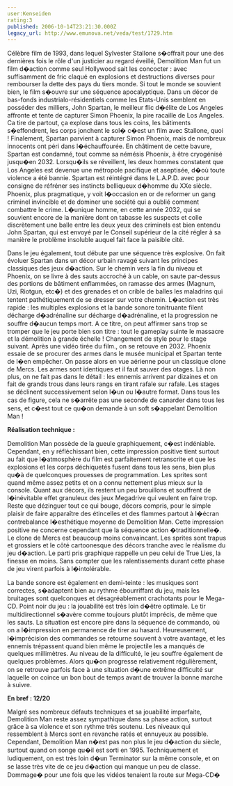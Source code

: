 ```yaml
---
user:Kenseiden
rating:3
published: 2006-10-14T23:21:30.000Z
legacy_url: http://www.emunova.net/veda/test/1729.htm
---
```

Célèbre film de 1993, dans lequel Sylvester Stallone s�offrait pour une des dernières fois le rôle d'un justicier au regard éveillé, Demolition Man fut un film d�action comme seul Hollywood sait les concocter : avec suffisamment de fric claqué en explosions et destructions diverses pour rembourser la dette des pays du tiers monde. Si tout le monde se souvient bien, le film s�ouvre sur une séquence apocalyptique. Dans un décor de bas-fonds industrialo-résidentiels comme les Etats-Unis semblent en posséder des milliers, John Spartan, le meilleur flic d�élite de Los Angeles affronte et tente de capturer Simon Phoenix, la pire racaille de Los Angeles. Ca tire de partout, ça explose dans tous les coins, les bâtiments s�effondrent, les corps jonchent le sol� c�est un film avec Stallone, quoi ! Finalement, Spartan parvient à capturer Simon Phoenix, mais de nombreux innocents ont péri dans l�échauffourée. En châtiment de cette bavure, Spartan est condamné, tout comme sa némésis Phoenix, à être cryogénisé jusqu�en 2032\. Lorsqu�ils se réveillent, les deux hommes constatent que Los Angeles est devenue une métropole pacifique et aseptisée, d�où toute violence a été bannie. Spartan est réintégré dans le L.A.P.D. avec pour consigne de réfréner ses instincts belliqueux d�homme du XXe siècle. Phoenix, plus pragmatique, y voit l�occasion en or de reformer un gang criminel invincible et de dominer une société qui a oublié comment combattre le crime. L�unique homme, en cette année 2032, qui se souvient encore de la manière dont on tabasse les suspects et colle discrètement une balle entre les deux yeux des criminels est bien entendu John Spartan, qui est envoyé par le Conseil supérieur de la cité régler à sa manière le problème insoluble auquel fait face la paisible cité.  

  

Dans le jeu également, tout débute par une séquence très explosive. On fait évoluer Spartan dans un décor urbain ravagé suivant les principes classiques des jeux d�action. Sur le chemin vers la fin du niveau et Phoenix, on se livre à des sauts accroché à un cable, on saute par-dessus des portions de bâtiment enflammées, on ramasse des armes (Magnum, Uzi, Riotgun, etc�) et des grenades et on crible de balles les maladrins qui tentent pathétiquement de se dresser sur votre chemin. L�action est très rapide : les multiples explosions et la bande sonore tonitruante filent décharge d�adrénaline sur décharge d�adrénaline, et la progression ne souffre d�aucun temps mort. A ce titre, on peut affirmer sans trop se tromper que le jeu porte bien son titre : tout le gameplay suinte le massacre et la démolition à grande échelle ! Changement de style pour le stage suivant. Après une vidéo tirée du film., on se retouve en 2032\. Phoenix essaie de se procurer des armes dans le musée municipal et Spartan tente de l�en empêcher. On passe alors en vue aérienne pour un classique clone de Mercs. Les armes sont identiques et il faut sauver des otages. Là non plus, on ne fait pas dans le détail : les ennemis arrivent par dizaines et on fait de grands trous dans leurs rangs en tirant rafale sur rafale. Les stages se déclinent successivement selon l�un ou l�autre format. Dans tous les cas de figure, cela ne s�arrête pas une seconde de canarder dans tous les sens, et c�est tout ce qu�on demande à un soft s�appelant Demolition Man !  

  

**Réalisation technique :**  

Demolition Man possède de la gueule graphiquement, c�est indéniable. Cependant, en y réfléchissant bien, cette impression positive tient surtout au fait que l�atmosphère du film est parfaitement retranscrite et que les explosions et les corps déchiquetés fusent dans tous les sens, bien plus qu�à de quelconques prouesses de programmation. Les sprites sont quand même assez petits et on a connu nettement plus mieux sur la console. Quant aux décors, ils restent un peu brouillons et souffrent de l�inévitable effet granuleux des jeux Megadrive qui veulent en faire trop. Reste que dézinguer tout ce qui bouge, décors compris, pour le simple plaisir de faire apparaître des étincelles et des flammes partout à l�écran contrebalance l�esthétique moyenne de Demolition Man. Cette impression positive ne concerne cependant que la séquence action �traditionnelle�. Le clone de Mercs est beaucoup moins convaincant. Les sprites sont trapus et grossiers et le côté cartoonesque des décors tranche avec le réalisme du jeu d�action. Le parti pris graphique rappelle un peu celui de True Lies, la finesse en moins. Sans compter que les ralentissements durant cette phase de jeu virent parfois à l�intolérable.  

La bande sonore est également en demi-teinte : les musiques sont correctes, s�adaptent bien au rythme ébourriffant du jeu, mais les bruitages sont quelconques et désagréablement crachotants pour le Mega-CD. Point noir du jeu : la jouabilité est très loin d�être optimale. Le tir multidirectionnel s�avère comme toujours plutôt imprécis, de même que les sauts. La situation est encore pire dans la séquence de commando, où on a l�impression en permanence de tirer au hasard. Heureusement, l�imprécision des commandes se retourne souvent à votre avantage, et les ennemis trépassent quand bien même le projectile les a manqués de quelques millimètres. Au niveau de la difficulté, le jeu souffre également de quelques problèmes. Alors qu�on progresse relativement régulièrement, on se retrouve parfois face à une situation d�une extrême difficulté sur laquelle on coince un bon bout de temps avant de trouver la bonne marche à suivre.  

  

**En bref : 12/20**  

Malgré ses nombreux défauts techniques et sa jouabilité imparfaite, Demolition Man reste assez sympathique dans sa phase action, surtout grâce à sa violence et son rythme très soutenu. Les niveaux qui ressemblent à Mercs sont en revanche ratés et ennuyeux au possible. Cependant, Demolition Man n�est pas non plus le jeu d�action du siècle, surtout quand on songe qu�il est sorti en 1995\. Techniquement et ludiquement, on est très loin d�un Terminator sur la même console, et on se lasse très vite de ce jeu d�action qui manque un peu de classe. Dommage� pour une fois que les vidéos tenaient la route sur Mega-CD�